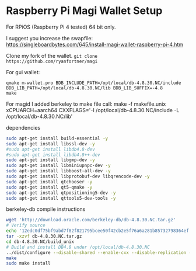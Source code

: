 # Raspberry Pi Magi Wallet Setup
For RPiOS (Raspberry Pi 4 tested) 64 bit only.

I suggest you increase the swapfile: https://singleboardbytes.com/645/install-magi-wallet-raspberry-pi-4.htm

Clone my fork of the wallet. `git clone https://github.com/ryanfortner/magi`

For gui wallet:
```
qmake m-wallet.pro BDB_INCLUDE_PATH=/opt/local/db-4.8.30.NC/include BDB_LIB_PATH=/opt/local/db-4.8.30.NC/lib BDB_LIB_SUFFIX=-4.8
make
```

For magid I added berkeley to make file call:
make -f makefile.unix xCPUARCH=aarch64 CXXFLAGS='-I /opt/local/db-4.8.30.NC/include -L /opt/local/db-4.8.30.NC/lib'

dependencies
```bash
sudo apt-get install build-essential -y
sudo apt-get install libssl-dev -y
#sudo apt-get install libdb4.8-dev
#sudo apt-get install libdb4.8++-dev
sudo apt-get install libgmp-dev -y
sudo apt-get install libminiupnpc-dev -y
sudo apt-get install libboost-all-dev -y
sudo apt-get install libprotobuf-dev libqrencode-dev -y
sudo apt-get install qtchooser -y
sudo apt-get install qt5-qmake -y
sudo apt-get install qtpositioning5-dev -y
sudo apt-get install qttools5-dev-tools -y
```

berkeley-db compile instructions
```bash
wget 'http://download.oracle.com/berkeley-db/db-4.8.30.NC.tar.gz'
# Verify source
echo '12edc0df75bf9abd7f82f821795bcee50f42cb2e5f76a6a281b85732798364ef db-4.8.30.NC.tar.gz' | sha256sum -c
tar -xzvf db-4.8.30.NC.tar.gz
cd db-4.8.30.NC/build_unix
# Build and install DB4.8 under /opt/local/db-4.8.30.NC
../dist/configure --disable-shared --enable-cxx --disable-replication --with-pic --prefix=/opt/local/db-4.8.30.NC --build=aarch64-unknown-linux-gnu
make
sudo make install
```
